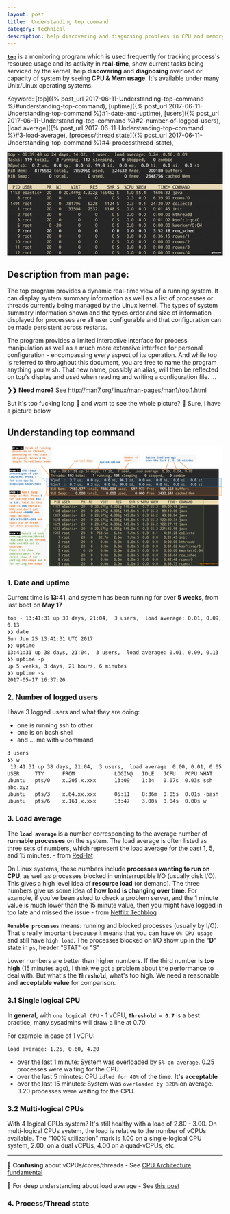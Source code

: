 ```yaml
---
layout: post
title:  Understanding top command
category: technical 
description: help discovering and diagnosing problems in CPU and memory usage
---
```


**[`top`](#understanding-top-command)** is a monitoring program which is used frequently for tracking process's resource usage and its activity in **real-time**, show current tasks being serviced by the kernel, help **discovering** and **diagnosing** overload or capacity of system by seeing **CPU & Mem usage**. It's available under many Unix/Linux operating systems.

Keyword: [top]({% post_url 2017-06-11-Understanding-top-command %}#understanding-top-command), 
         [uptime]({% post_url 2017-06-11-Understanding-top-command %}#1-date-and-uptime), 
         [users]({% post_url 2017-06-11-Understanding-top-command %}#2-number-of-logged-users), 
         [load average]({% post_url 2017-06-11-Understanding-top-command %}#3-load-average),
         [process/thread state]({% post_url 2017-06-11-Understanding-top-command %}#4-processthread-state),

![](/assets/img/top-command-optimized.gif)

<!--description-->

## Description from man page:
The top program provides a dynamic real-time view of a running system. It can display system summary information as well as a list of processes or threads currently being managed by the Linux kernel. The types of system summary information shown and the types order and size of information displayed for processes are all user configurable and that configuration can be  made persistent across restarts.

The program provides a limited interactive interface for process manipulation as well as a much more extensive interface for personal configuration - encompassing every aspect of its operation. And while top is referred to throughout this document, you are free to name the program anything you wish. That new name, possibly an alias, will then be reflected on top's display and used when reading and writing a configuration file. ... 

**❯❯ Need more?** See <http://man7.org/linux/man-pages/man1/top.1.html>

But it's too fucking long 💢 and want to see the whole picture? 🌟 Sure, I have a picture below

## Understanding top command

![large-img](/assets/img/top-command.png "Top command explaination")

### 1. Date and uptime
Current time is **13:41**, and system has been running for over **5 weeks**, from last boot on **May 17**
```
top - 13:41:31 up 38 days, 21:04,  3 users,  load average: 0.01, 0.09, 0.13
❯❯ date
Sun Jun 25 13:41:31 UTC 2017
❯❯ uptime
13:41:31 up 38 days, 21:04,  3 users,  load average: 0.01, 0.09, 0.13
❯❯ uptime -p
up 5 weeks, 3 days, 21 hours, 6 minutes
❯❯ uptime -s
2017-05-17 16:37:26
```

### 2. Number of logged users
I have 3 logged users and what they are doing:
- one is running ssh to other
- one is on bash shell
- and ... me with `w` command

```
3 users
❯❯ w
 13:41:31 up 38 days, 21:04,  3 users,  load average: 0.00, 0.01, 0.05
USER     TTY      FROM             LOGIN@   IDLE   JCPU   PCPU WHAT
ubuntu   pts/0    x.205.x.xxx      13:09    1:34   0.07s  0.03s ssh abc.xyz
ubuntu   pts/3    x.64.xx.xxx      05:11    8:36m  0.05s  0.01s -bash
ubuntu   pts/6    x.161.x.xxx      13:47    3.00s  0.04s  0.00s w
```

### 3. Load average
The **`load average`** is a number corresponding to the average number of **runnable processes** on the system. The load average is often listed as three sets of numbers, which represent the load average for the past 1, 5, and 15 minutes. - from [RedHat](https://access.redhat.com/documentation/en-US/Red_Hat_Enterprise_Linux/4/html/Introduction_To_System_Administration/s2-bandwidth-rhlspec-cpu.html)

On Linux systems, these numbers include **processes wanting to run on CPU**, as well as processes blocked in uninterruptible I/O (usually disk I/O). This gives a high level idea of **resource load** (or demand). The three numbers give us some idea of **how load is changing over time**. For example, if you’ve been asked to check a problem server, and the 1 minute value is much lower than the 15 minute value, then you might have logged in too late and missed the issue - from [Netfilx Techblog](https://medium.com/netflix-techblog/linux-performance-analysis-in-60-000-milliseconds-accc10403c55)

**`Runable processes`** means: running and blocked processes (usually by I/O). That's really important because it means that you can have `0% CPU usage` and still have `high load`. The processes blocked on I/O show up in the "**D**" state in `ps`, header "STAT" or "S"

Lower numbers are better than higher numbers. If the third number is **too high** (15 minutes ago), I think we got a problem about the performance to deal with. But what's the **`Threshold`**, what's too high. We need a reasonable and **acceptable value** for comparison.

### 3.1 Single logical CPU
**In general**, with `one logical CPU` - 1 vCPU, **`Threshold = 0.7`** is a best practice, many sysadmins will draw a line at 0.70.

For example in case of 1 vCPU: 
```
load average: 1.25, 0.60, 4.20
```
- over the last 1 minute: System was overloaded by `5% on average`. 0.25 processes were waiting for the CPU
- over the last 5 minutes: CPU `idled for 40%` of the time. **It's acceptable**
- over the last 15 minutes: System was `overloaded by 320%` on average. 3.20 processes were waiting for the CPU.

### 3.2  Multi-logical CPUs
With 4 logical CPUs system? It's still healthy with a load of 2.80 - 3.00.
On multi-logical CPUs system, the load is relative to the number of vCPUs available. The "100% utilization" mark is 1.00 on a single-logical CPU system, 2.00, on a dual vCPUs, 4.00 on a quad-vCPUs, etc.

---
💢 **Confusing** about vCPUs/cores/threads - See [CPU Architecture fundamental](https://github.com/hieuhtr/Blog/issues/55)

🌟 For deep understanding about load average - See [this post](http://blog.scoutapp.com/articles/2009/07/31/understanding-load-averages)

### 4. Process/Thread state
